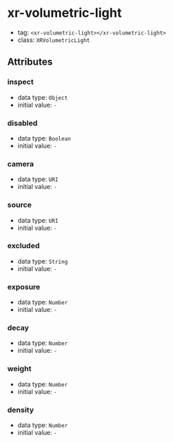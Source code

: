 
# xr-volumetric-light

- tag: `<xr-volumetric-light></xr-volumetric-light>`
- class: `XRVolumetricLight`

## Attributes


### inspect

- data type: `Object`
- initial value: `-`

  

### disabled

- data type: `Boolean`
- initial value: `-`

  

### camera

- data type: `URI`
- initial value: `-`

  

### source

- data type: `URI`
- initial value: `-`

  

### excluded

- data type: `String`
- initial value: `-`

  

### exposure

- data type: `Number`
- initial value: `-`

  

### decay

- data type: `Number`
- initial value: `-`

  

### weight

- data type: `Number`
- initial value: `-`

  

### density

- data type: `Number`
- initial value: `-`

  
